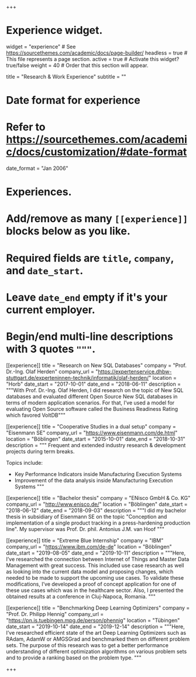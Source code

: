 +++
# Experience widget.
widget = "experience"  # See https://sourcethemes.com/academic/docs/page-builder/
headless = true  # This file represents a page section.
active = true  # Activate this widget? true/false
weight = 40  # Order that this section will appear.

title = "Research & Work Experience"
subtitle = ""

# Date format for experience
#   Refer to https://sourcethemes.com/academic/docs/customization/#date-format
date_format = "Jan 2006"

# Experiences.
#   Add/remove as many `[[experience]]` blocks below as you like.
#   Required fields are `title`, `company`, and `date_start`.
#   Leave `date_end` empty if it's your current employer.
#   Begin/end multi-line descriptions with 3 quotes `"""`.
[[experience]]
  title = "Research on New SQL Databases"
  company = "Prof. Dr.-Ing. Olaf Herden"
  company_url = "https://expertenservice.dhbw-stuttgart.de/experteninnen-technik/informatik/olaf-herden/"
  location = "Horb"
  date_start = "2017-10-01"
  date_end = "2018-06-11"
  description = """With Prof. Dr.-Ing. Olaf Herden, I did research on the topic of New SQL databases
                 and evaluated different Open Source New SQL databases in terms of modern application scenarios. For
                 that, I’ve used a model for evaluating Open Source software called the Business Readiness Rating which
                 favored VoltDB"""

[[experience]]
  title = "Cooperative Studies in a dual setup"
  company = "Eisenmann SE"
  company_url = "https://www.eisenmann.com/de.html"
  location = "Böblingen"
  date_start = "2015-10-01"
  date_end = "2018-10-31"
  description = """ Frequent and extended industry research & development projects during term breaks. 
  
  Topics include:
    
   * Key Performance Indicators inside Manufacturing Execution Systems
   * Improvement of the data analysis inside Manufacturing Execution Systems
  """
  
[[experience]]
  title = "Bachelor thesis"
  company = "ENisco GmbH & Co. KG"
  company_url = "http://www.enisco.de/"
  location = "Böblingen"
  date_start = "2018-06-12"
  date_end = "2018-09-03"
  description = """I did my bachelor thesis in subsidiary of Eisenmann SE on the topic "Conception and implementation of a single product tracking in a press-hardening production line". My supervisor was Prof. Dr. phil. Antonius J.M. van Hoof
  """
  
[[experience]]
  title = "Extreme Blue Internship"
  company = "IBM"
  company_url = "https://www.ibm.com/de-de"
  location = "Böblingen"
  date_start = "2019-08-05"
  date_end = "2019-10-11"
  description = """Here, I’ve researched the connection between Internet of Things
                   and Master Data Management with great success. This included use case research as well as looking into the
                   current data model and proposing changes, which needed to be made to support the upcoming use cases. To
                   validate these modifications, I’ve developed a proof of concept application for one of these use cases which
                   was in the healthcare sector. Also, I presented the obtained results at a conference in Cluj-Napoca, Romania.
  """
  
[[experience]]
  title = "Benchmarking Deep Learning Optimizers"
  company = "Prof. Dr. Philipp Hennig"
  company_url = "https://pn.is.tuebingen.mpg.de/person/phennig"
  location = "Tübingen"
  date_start = "2019-10-14"
  date_end = "2019-12-14"
  description = """Here, I’ve researched efficient state of the
                     art Deep Learning Optimizers such as RAdam, AdamW or AMGSGrad and benchmarked them on different
                     problem sets. The purpose of this research was to get a better performance understanding of different
                     optimization algorithms on various problem sets and to provide a ranking based on the problem type.
    """

+++
